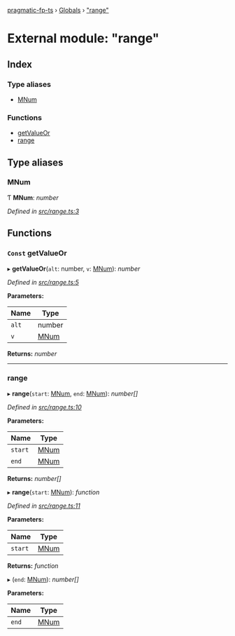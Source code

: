 [pragmatic-fp-ts](../README.md) › [Globals](../globals.md) › ["range"](_range_.md)

# External module: "range"

## Index

### Type aliases

* [MNum](_range_.md#mnum)

### Functions

* [getValueOr](_range_.md#const-getvalueor)
* [range](_range_.md#range)

## Type aliases

###  MNum

Ƭ **MNum**: *number*

*Defined in [src/range.ts:3](https://github.com/hermann-p/pragmatic-fp-ts/blob/472cce0/src/range.ts#L3)*

## Functions

### `Const` getValueOr

▸ **getValueOr**(`alt`: number, `v`: [MNum](_range_.md#mnum)): *number*

*Defined in [src/range.ts:5](https://github.com/hermann-p/pragmatic-fp-ts/blob/472cce0/src/range.ts#L5)*

**Parameters:**

Name | Type |
------ | ------ |
`alt` | number |
`v` | [MNum](_range_.md#mnum) |

**Returns:** *number*

___

###  range

▸ **range**(`start`: [MNum](_range_.md#mnum), `end`: [MNum](_range_.md#mnum)): *number[]*

*Defined in [src/range.ts:10](https://github.com/hermann-p/pragmatic-fp-ts/blob/472cce0/src/range.ts#L10)*

**Parameters:**

Name | Type |
------ | ------ |
`start` | [MNum](_range_.md#mnum) |
`end` | [MNum](_range_.md#mnum) |

**Returns:** *number[]*

▸ **range**(`start`: [MNum](_range_.md#mnum)): *function*

*Defined in [src/range.ts:11](https://github.com/hermann-p/pragmatic-fp-ts/blob/472cce0/src/range.ts#L11)*

**Parameters:**

Name | Type |
------ | ------ |
`start` | [MNum](_range_.md#mnum) |

**Returns:** *function*

▸ (`end`: [MNum](_range_.md#mnum)): *number[]*

**Parameters:**

Name | Type |
------ | ------ |
`end` | [MNum](_range_.md#mnum) |
